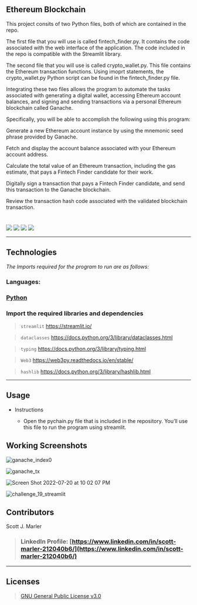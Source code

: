 

## Ethereum Blockchain


 


This project consits of two Python files, both of which are contained in the repo.

The first file that you will use is called fintech_finder.py. It contains the code associated with the web interface of the application. The code included in the repo is compatible with the Streamlit library. 

The second file that you will use is called crypto_wallet.py. This file contains the Ethereum transaction functions. Using imoprt statements, the crypto_wallet.py Python script can be found in the fintech_finder.py file.

Integrating these two files allows the program to automate the tasks associated with generating a digital wallet, accessing Ethereum account balances, and signing and sending transactions via a personal Ethereum blockchain called Ganache.

Specifically, you will be able to accomplish the following using this program:

Generate a new Ethereum account instance by using the mnemonic seed phrase provided by Ganache.

Fetch and display the account balance associated with your Ethereum account address.

Calculate the total value of an Ethereum transaction, including the gas estimate, that pays a Fintech Finder candidate for their work.

Digitally sign a transaction that pays a Fintech Finder candidate, and send this transaction to the Ganache blockchain.

Review the transaction hash code associated with the validated blockchain transaction.





     

#
[<img src="https://img.shields.io/badge/language-Python-orange.svg?logo=LOGO">](https://www.python.org/)
[<img src="https://img.shields.io/badge/platform-dev-orange.svg?logo=LOGO">](<LINK>)
[<img src="https://img.shields.io/badge/libraries-5-orange.svg?logo=LOGO">](<LINK>)
[<img src="https://img.shields.io/badge/license-GNU General Public License v3.0-blue.svg?logo=LOGO">](COPYING.txt)


---

## Technologies

*The Imports required for the program to run are as follows:*

### Languages:   

### [Python](python.org)

### Import the required libraries and dependencies

>`streamlit`         https://streamlit.io/

>`dataclasses`       https://docs.python.org/3/library/dataclasses.html

>`typing`            https://docs.python.org/3/library/typing.html

>`Web3`              https://web3py.readthedocs.io/en/stable/

>`hashlib`           https://docs.python.org/3/library/hashlib.html




---

## Usage



* Instructions

    * Open the pychain.py file that is included in the repository. You’ll use this file to run the program using streamlit. 

   
  





           


>


## Working Screenshots





![ganache_index0](https://user-images.githubusercontent.com/96508083/180113597-64439ba4-f288-4834-a163-d77a1ccaea4e.png)




![ganache_tx](https://user-images.githubusercontent.com/96508083/180113315-c193f14c-3cad-4520-89cd-129ba970b223.png)



![Screen Shot 2022-07-20 at 10 02 07 PM](https://user-images.githubusercontent.com/96508083/180113696-47fe3ca3-2e3e-41af-b044-baa921d68c91.png)




![challenge_19_streamlit](https://user-images.githubusercontent.com/96508083/180114189-0056e164-5be7-4e94-ad32-262f85e46d56.png)



## Contributors

Scott J. Marler


> ### LinkedIn Profile:     [https://www.linkedin.com/in/scott-marler-212040b6/](https://www.linkedin.com/in/scott-marler-212040b6/)



---

## Licenses

> [GNU General Public License v3.0](COPYING.txt)
